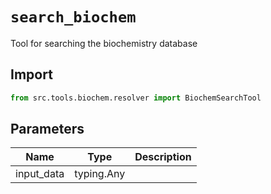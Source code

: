 # `search_biochem`

Tool for searching the biochemistry database

## Import

```python
from src.tools.biochem.resolver import BiochemSearchTool
````

## Parameters

| Name | Type | Description |
|-----|------|-------------|
| input_data | typing.Any | |
